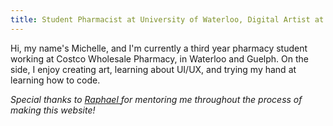 ```yaml
---
title: Student Pharmacist at University of Waterloo, Digital Artist at home
---
```


Hi, my name's Michelle, and I'm currently a third year pharmacy student working at Costco Wholesale Pharmacy, in Waterloo and Guelph. On the side, I enjoy creating art, learning about UI/UX, and trying my hand at learning how to code.

<i> Special thanks to 
    <a href="https://www.raphaelkoh.me"> Raphael </a> 
for mentoring me throughout the process of making this website!

